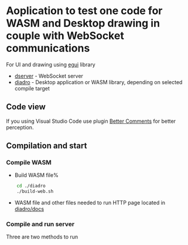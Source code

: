 # Aoplication to test one code for WASM and Desktop drawing in couple with WebSocket communications
For UI and drawing using [egui](https://github.com/emilk/egui) library

* [dserver](./dserver/) - WebSocket server
* [diadro](./diadro/) - Desktop application or WASM library, depending on selected compile target

## Code view
If you using Visual Studio Code use plugin [Better Comments](https://marketplace.visualstudio.com/items?itemName=aaron-bond.better-comments) for better perception.

## Compilation and start

### Compile WASM

* Build WASM file%
```bash
    cd ./diadro
    ./build-web.sh
```

* WASM file and other files needed to run HTTP page located in [diadro/docs](./diadro/docs/)

### Compile and run server
Three are two methods to run 

```bash


```